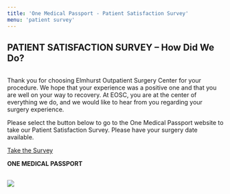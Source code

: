 ```yaml
---
title: 'One Medical Passport - Patient Satisfaction Survey'
menu: 'patient survey'
---
```


<section id="content">
	<div class="container_24">
		<div class="grid_24">
			<div class="wrapper ident-bot-12">
				<div class="grid_18 alpha rt-ident-bot-1">
					<div class="rt-inner-ident-2">
						<div class="ident-bot-10">
							<h2 class="ident-bot-3">PATIENT SATISFACTION SURVEY &#8211; How Did We Do?  </h2>
							<div class="line ident-bot-5"></div>
							<div class="wrapper">
								<span class="aligncenter-r fleft"><img class="rt-ident-bot-2" src="/patients/patient-survey/patsat1.jpg" alt="" /></span>
								<div class="block-left-3">
									<p class="ident-bot-1"><span class="ident-bot-5">Thank you for choosing Elmhurst Outpatient Surgery Center for your procedure. We hope that your experience was a positive one and that you are well on your way to recovery.</span> At EOSC, you are at the center of everything we do, and we would like to hear from you regarding your surgery experience. </p>
									<p class="ident-bot-1">  Please select the button below to go to the One Medical Passport website to take our Patient Satisfaction Survey. Please have your surgery date available.</p>
									<p class="ident-bot-1"><a class="button" href="https://www.onemedicalpassport.com/survey/default.asp?fid=119" target="_blank">Take the Survey</a></p>
								</div>
							</div>
						</div>
						<div class="wrapper"></div>
					</div>
				</div>
				<div class="grid_6 omega">
				<p class="ident-bot-9"><strong>ONE MEDICAL PASSPORT</strong></p>
					<h2 class="ident-bot-3"></h2>
					<div class="line ident-bot-5"></div>
					<div class="ident-bot-5">
						<p class="ident-bot-9"></p>
						<p><img src="/patients/patient-survey/onemedpass2.jpg"></p>
					</div>
					<div class="wrapper">
						<h2 class="ident-bot-3"></h2>
						<p align="center">&nbsp;</p>
						<p></p>
						<div class="">
							<p class="ident-bot-1"></p>
						</div>
						<h2 class="ident-bot-3">&nbsp;</h2>
					</div>
					<div></div>
				</div>
			</div>
		</div>
	</div>
</section>